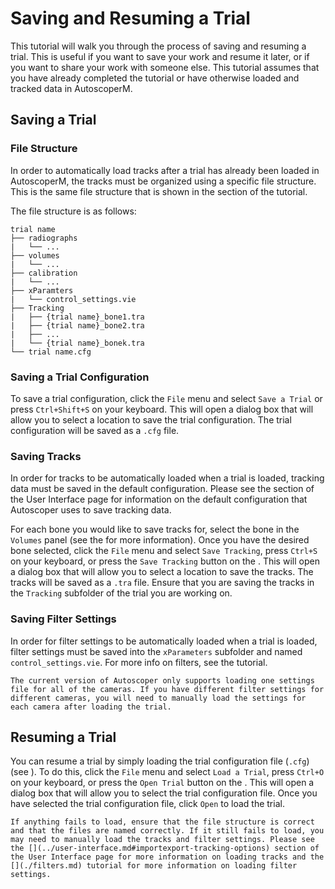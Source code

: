 # Saving and Resuming a Trial

This tutorial will walk you through the process of saving and resuming a trial. This is useful if you want to save your work and resume it later, or if you want to share your work with someone else.
This tutorial assumes that you have already completed the [](./loading-and-tracking.md) tutorial or have otherwise loaded and tracked data in AutoscoperM.

## Saving a Trial

### File Structure

In order to automatically load tracks after a trial has already been loaded in AutoscoperM, the tracks must be organized using a specific file structure. This is the same file structure that is shown in the [](./custom-data.md#automatic-filter-and-tracking-data-loading) section of the [](./custom-data.md) tutorial.


The file structure is as follows:

```
trial name
├── radiographs
|   └── ...
├── volumes
|   └── ...
├── calibration
|   └── ...
├── xParamters
|   └── control_settings.vie
├── Tracking
|   ├── {trial name}_bone1.tra
|   ├── {trial name}_bone2.tra
|   ├── ...
|   └── {trial name}_bonek.tra
└── trial name.cfg
```

### Saving a Trial Configuration

To save a trial configuration, click the `File` menu and select `Save a Trial` or press `Ctrl+Shift+S` on your keyboard. This will open a dialog box that will allow you to select a location to save the trial configuration. The trial configuration will be saved as a `.cfg` file.


### Saving Tracks

In order for tracks to be automatically loaded when a trial is loaded, tracking data must be saved in the default configuration. Please see the [](../user-interface.md#importexport-tracking-options) section of the User Interface page for information on the default configuration that Autoscoper uses to save tracking data.

For each bone you would like to save tracks for, select the bone in the `Volumes` panel (see the [](../user-interface.md) for more information). Once you have the desired bone selected, click the `File` menu and select `Save Tracking`, press `Ctrl+S` on your keyboard, or press the `Save Tracking` button on the [](../user-interface.md#toolbar). This will open a dialog box that will allow you to select a location to save the tracks. The tracks will be saved as a `.tra` file. Ensure that you are saving the tracks in the `Tracking` subfolder of the trial you are working on.

### Saving Filter Settings

In order for filter settings to be automatically loaded when a trial is loaded, filter settings must be saved into the `xParameters` subfolder and named `control_settings.vie`. For more info on filters, see the [](./filters.md) tutorial.

```{note}
The current version of Autoscoper only supports loading one settings file for all of the cameras. If you have different filter settings for different cameras, you will need to manually load the settings for each camera after loading the trial.
```

## Resuming a Trial

You can resume a trial by simply loading the trial configuration file (`.cfg`) (see [](#saving-a-trial-configuration)). To do this, click the `File` menu and select `Load a Trial`, press `Ctrl+O` on your keyboard, or press the `Open Trial` button on the [](../user-interface.md#toolbar). This will open a dialog box that will allow you to select the trial configuration file. Once you have selected the trial configuration file, click `Open` to load the trial.

```{note}
If anything fails to load, ensure that the file structure is correct and that the files are named correctly. If it still fails to load, you may need to manually load the tracks and filter settings. Please see the [](../user-interface.md#importexport-tracking-options) section of the User Interface page for more information on loading tracks and the [](./filters.md) tutorial for more information on loading filter settings.
```
